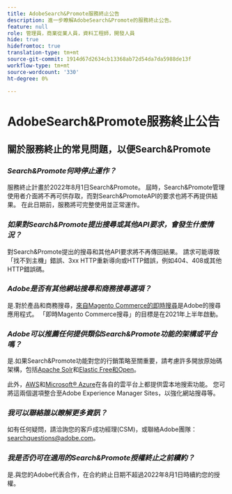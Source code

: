 ```yaml
---
title: AdobeSearch&Promote服務終止公告
description: 進一步瞭解AdobeSearch&Promote的服務終止公告。
feature: null
role: 管理員，商業從業人員，資料工程師，開發人員
hide: true
hidefromtoc: true
translation-type: tm+mt
source-git-commit: 1914d67d2634cb13368ab72d54da7da5988de13f
workflow-type: tm+mt
source-wordcount: '330'
ht-degree: 0%

---
```



# AdobeSearch&amp;Promote服務終止公告

## 關於服務終止的常見問題，以便Search&amp;Promote

### **_Search&amp;Promote何時停止運作？_**

服務終止計畫於2022年8月1日Search&amp;Promote。 屆時，Search&amp;Promote管理使用者介面將不再可供存取，而對Search&amp;PromoteAPI的要求也將不再提供結果。 在此日期前，服務將可完整使用並正常運作。

### **_如果對Search&amp;Promote提出搜尋或其他API要求，會發生什麼情況？_**

對Search&amp;Promote提出的搜尋和其他API要求將不再傳回結果。 請求可能導致「找不到主機」錯誤、3xx HTTP重新導向或HTTP錯誤，例如404、408或其他HTTP錯誤碼。

### **_Adobe是否有其他網站搜尋和商務搜尋選項？_**

是.對於產品和商務搜尋，[來自Magento Commerce的即時搜尋](https://blog.adobe.com/en/publish/2020/11/23/new-ai-capabilities-for-magento-commerce-improve-retail.html)是Adobe的搜尋應用程式。 「即時Magento Commerce搜尋」的目標是在2021年上半年啟動。

### **_Adobe可以推薦任何提供類似Search&amp;Promote功能的架構或平台嗎？_**

是.如果Search&amp;Promote功能對您的行銷策略至關重要，請考慮許多開放原始碼架構，包括[Apache Solr](https://solr.apache.org/)和[Elastic Free和Open](https://www.elastic.co/about/free-and-open)。

此外，[AWS](https://aws.amazon.com/cloudsearch/)和[Microsoft® Azure](https://azure.microsoft.com/en-us/services/search/)在各自的雲平台上都提供雲本地搜索功能。 您可將這兩個選項整合至Adobe Experience Manager Sites，以強化網站搜尋等。

### **_我可以聯絡誰以瞭解更多資訊？_**

如有任何疑問，請洽詢您的客戶成功經理(CSM)，或聯絡Adobe團隊：[searchquestions@adobe.com](mailto:searchquestions@adobe.com)。

### **_我是否仍可在適用的Search&amp;Promote授權終止之前續約？_**

是.與您的Adobe代表合作，在合約終止日期不超過2022年8月1日時續約您的授權。